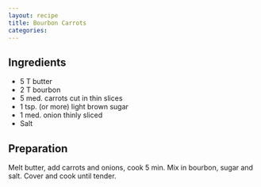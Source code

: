 ```yaml
---
layout: recipe
title: Bourbon Carrots
categories:
---
```


## Ingredients

- 5 T butter
- 2 T bourbon
- 5 med. carrots cut in thin slices
- 1 tsp. (or more) light brown sugar
- 1 med. onion thinly sliced
- Salt

## Preparation

Melt butter, add carrots and onions, cook 5 min.  Mix in bourbon, sugar and salt.  Cover and cook until tender.